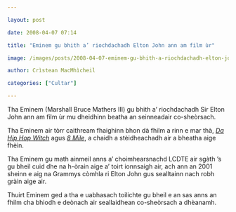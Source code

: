 ```yaml
---

layout: post

date: 2008-04-07 07:14

title: "Eminem gu bhith a’ riochdachadh Elton John ann am film ùr"

image: /images/posts/2008-04-07-eminem-gu-bhith-a-riochdachadh-elton-john-ann-am-film-ur.webp

author: Crìstean MacMhìcheil

categories: ["Cultar"]

---
```


Tha Eminem (Marshall Bruce Mathers III) gu bhith a’ riochdachadh Sir Elton John ann am film ùr mu dheidhinn beatha an seinneadair co-sheòrsach.

Tha Eminem air tòrr caithream fhaighinn bhon dà fhilm a rinn e mar thà, [*Da Hip Hop Witch*](http://www.imdb.com/title/tt0245943/ "Da Hip Hop Witch air IMDB") agus [*8 Mile*](http://www.imdb.com/title/tt0298203/ "8 Mile air IMDB"), a chaidh a stèidheachadh air a bheatha aige fhèin.

Tha Eminem gu math ainmeil anns a’ choimhearsnachd LCDTE air sgàth ’s gu bheil cuid dhe na h-òrain aige a’ toirt ionnsaigh air, ach ann an 2001 sheinn e aig na Grammys còmhla ri Elton John gus sealltainn nach robh gràin aige air.

Thuirt Eminem ged a tha e uabhasach toilichte gu bheil e an sas anns an fhilm cha bhiodh e deònach air seallaidhean co-sheòrsach a dhèanamh.
